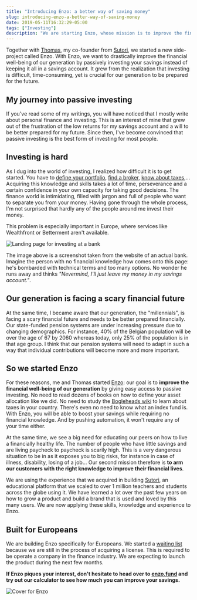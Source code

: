 ```yaml
---
title: "Introducing Enzo: a better way of saving money"
slug: introducing-enzo-a-better-way-of-saving-money
date: 2019-05-11T16:32:29-05:00
tags: ["Investing"]
description: "We are starting Enzo, whose mission is to improve the financial well-being of our generation."
---
```


Together with [Thomas](https://twitter.com/tomketch), my co-founder from
[Sutori](https://www.sutori.com), we started a new side-project called Enzo.
With Enzo, we want to drastically improve the financial well-being of our
generation by passively investing your savings instead of keeping it all in a
savings account. It grew from the realization that investing is difficult,
time-consuming, yet is crucial for our generation to be prepared for the future.

## My journey into passive investing
If you've read some of my writings, you will have noticed that I mostly write
about personal finance and investing. This is an interest of mine that grew out
of the frustration of the low returns for my savings account and a will to be
better prepared for my future. Since then, I've become convinced that passive
investing is the best form of investing for most people.

## Investing is hard
As I dug into the world of investing, I realized how difficult it is to get
started. You have to [define your portfolio](https://www.yoranbrondsema.com/post/a-crash-course-on-asset-allocation/), [find a broker](https://www.yoranbrondsema.com/post/passive-investing-in-belgium/#how-do-i-buy-etfs), [know about taxes](https://www.yoranbrondsema.com/post/taxes-you-should-know-about-as-a-belgian-investor/),... Acquiring this knowledge and skills takes a lot of time, perseverance and a certain confidence in your own capacity for taking good decisions. The finance world is intimidating, filled with jargon and full of people who want to separate you from your money. Having gone through the whole process, I'm not surprised that hardly any of the people
around me invest their money.

This problem is especially important in Europe, where services like Wealthfront
or Betterment aren't available.

![Landing page for investing at a bank](/images/landing-page-for-investing-at-a-bank.png)

The image above is a screenshot taken from the website of an actual bank.
Imagine the person with no financial knowledge how comes onto this page: he's
bombarded with technical terms and too many options. No wonder he runs away and
thinks _"Nevermind, I'll just leave my money in my savings account."_.

## Our generation is facing a scary financial future
At the same time, I became aware that our generation, the "millennials", is
facing a scary financial future and needs to be better prepared financially. Our
state-funded pension systems are under increasing pressure due to changing
demographics. For instance, 40% of the Belgian population will be over
the age of 67 by 2060 whereas today, only 25% of the population is in that age
group. I think that our pension systems will need to adapt in such a way that
individual contributions will become more and more important.

## So we started Enzo
For these reasons, me and Thomas started [Enzo](https://enzo.fund): our goal is
to **improve the financial well-being of our generation** by giving easy access
to passive investing. No need to read dozens of books on how to define your
asset allocation like we did. No need to study the [Bogleheads wiki](https://www.bogleheads.org/wiki/Investing_from_Belgium) to learn about
taxes in your country. There's even no need to know what an index fund is. With
Enzo, you will be able to boost your savings while requiring no financial
knowledge.  And by pushing automation, it won't require any of your time either.

At the same time, we see a big need for educating our peers on how to live a
financially healthy life. The number of people who have little savings and are
living paycheck to paycheck is scarily high. This is a very dangerous situation
to be in as it exposes you to big risks, for instance in case of illness,
disability, losing of a job... Our second mission therefore is **to arm our
customers with the right knowledge to improve their financial lives**.

We are using the experience that we acquired in building
[Sutori](https://www.sutori.com), an educational platform that we scaled to over
1 million teachers and students across the globe using it. We have learned a lot
over the past few years on how to grow a product and build a brand that is used
and loved by this many users. We are now applying these skills, knowledge and
experience to Enzo.

## Built for Europeans
We are building Enzo specifically for Europeans. We started a [waiting list](https://enzo.fund/#sign-up) because we are still in the process of acquiring a
license. This is required to be operate a company in the finance industry. We
are expecting to launch the product during the next few months.

**If Enzo piques your interest, don't hesitate to head over to
[enzo.fund](https://enzo.fund) and try out our calculator to see how much you
can improve your savings.**

![Cover for Enzo](/images/enzo-cover.png)
